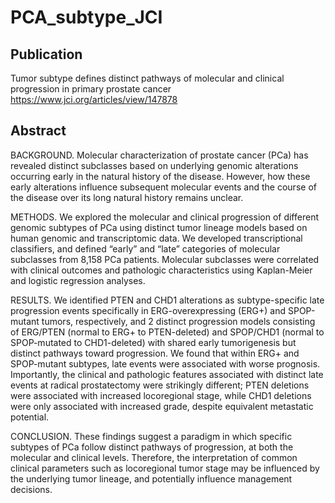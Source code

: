 # PCA_subtype_JCI

## Publication
Tumor subtype defines distinct pathways of molecular and clinical progression in primary prostate cancer
https://www.jci.org/articles/view/147878

## Abstract
BACKGROUND. Molecular characterization of prostate cancer (PCa) has revealed distinct subclasses based on underlying genomic alterations occurring early in the natural history of the disease. However, how these early alterations influence subsequent molecular events and the course of the disease over its long natural history remains unclear.

METHODS. We explored the molecular and clinical progression of different genomic subtypes of PCa using distinct tumor lineage models based on human genomic and transcriptomic data. We developed transcriptional classifiers, and defined “early” and “late” categories of molecular subclasses from 8,158 PCa patients. Molecular subclasses were correlated with clinical outcomes and pathologic characteristics using Kaplan-Meier and logistic regression analyses.

RESULTS. We identified PTEN and CHD1 alterations as subtype-specific late progression events specifically in ERG-overexpressing (ERG+) and SPOP-mutant tumors, respectively, and 2 distinct progression models consisting of ERG/PTEN (normal to ERG+ to PTEN-deleted) and SPOP/CHD1 (normal to SPOP-mutated to CHD1-deleted) with shared early tumorigenesis but distinct pathways toward progression. We found that within ERG+ and SPOP-mutant subtypes, late events were associated with worse prognosis. Importantly, the clinical and pathologic features associated with distinct late events at radical prostatectomy were strikingly different; PTEN deletions were associated with increased locoregional stage, while CHD1 deletions were only associated with increased grade, despite equivalent metastatic potential.

CONCLUSION. These findings suggest a paradigm in which specific subtypes of PCa follow distinct pathways of progression, at both the molecular and clinical levels. Therefore, the interpretation of common clinical parameters such as locoregional tumor stage may be influenced by the underlying tumor lineage, and potentially influence management decisions.

